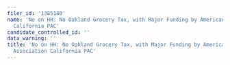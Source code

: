 ```yaml
---
filer_id: '1385180'
name: 'No on HH: No Oakland Grocery Tax, with Major Funding by American Beverage Association
  California PAC'
candidate_controlled_id: ''
data_warning: ''
title: 'No on HH: No Oakland Grocery Tax, with Major Funding by American Beverage
  Association California PAC'
---
```

